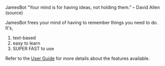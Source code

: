 JamesBot
“Your mind is for having ideas, not holding them.” – David Allen (source)

JamesBot frees your mind of having to remember things you need to do. It's,

1. text-based
2. easy to learn
3. SUPER FAST to use

Refer to the [User Guide](docs/README.md) for more details about the features available.
